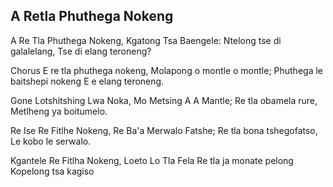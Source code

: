## A Retla Phuthega Nokeng

A Re Tla Phuthega Nokeng, Kgatong Tsa Baengele:
Ntelong tse di galalelang, Tse di elang teroneng?

Chorus
E re tla phuthega nokeng, Molapong o montle o montle;
Phuthega le baitshepi nokeng E e elang teroneng.

Gone Lotshitshing Lwa Noka, Mo Metsing A A Mantle;
Re tla obamela rure, Metlheng ya boitumelo.

Re Ise Re Fitlhe Nokeng, Re Ba'a Merwalo Fatshe;
Re tla bona tshegofatso, Le kobo le serwalo.

Kgantele Re Fitlha Nokeng, Loeto Lo Tla Fela
Re tla ja monate pelong Kopelong tsa kagiso

